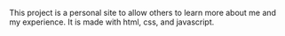 This project is a personal site to allow others to learn more about me and my experience. It is made with html, css, and javascript.